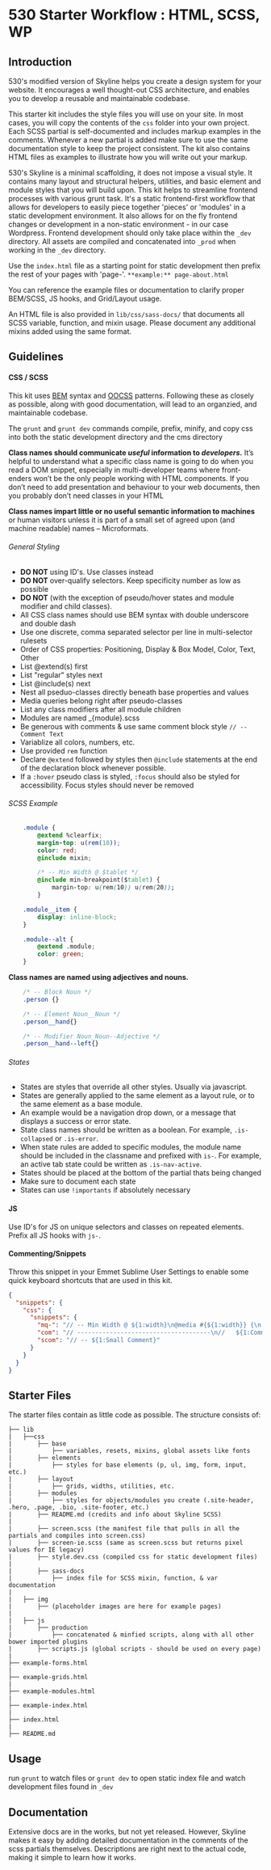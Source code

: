 # 530 Starter Workflow : HTML, SCSS, WP


## Introduction

530's modified version of Skyline helps you create a design system for your website.  It encourages a well thought-out CSS architecture, and enables you to develop a reusable and maintainable codebase.

This starter kit includes the style files you will use on your site. In most cases, you will copy the contents of the `css` folder into your own project. Each SCSS partial is self-documented and includes markup examples in the comments. Whenever a new partial is added make sure to use the same documentation style to keep the project consistent. The kit also contains HTML files as examples to illustrate how you will write out your markup.

530's Skyline is a minimal scaffolding, it does not impose a visual style.  It contains many layout and structural helpers, utilities, and basic element and module styles that you will build upon. This kit helps to streamline frontend processes with various grunt task. It's a static frontend-first workflow that allows for developers to easily piece together 'pieces' or 'modules' in a static development environment. It also allows for on the fly frontend changes or development in a non-static environment - in our case Wordpress. Frontend development should only take place within the `_dev` directory. All assets are compiled and concatenated into `_prod` when working in the `_dev` directory.

Use the `index.html` file as a starting point for static development then prefix the rest of your pages with 'page-'. `**example:** page-about.html`

You can reference the example files or documentation to clarify proper BEM/SCSS, JS hooks, and Grid/Layout usage.

An HTML file is also provided in `lib/css/sass-docs/` that documents all SCSS variable, function, and mixin usage. Please document any additional mixins added using the same format.

## Guidelines

#### CSS / SCSS
This kit uses [BEM](http://bem.info/method/) syntax and [OOCSS](http://oocss.org/) patterns. Following these as closely as possible, along with good documentation, will lead to an organzied, and maintainable codebase.

The `grunt` and `grunt dev` commands compile, prefix, minify, and copy css into both the static development directory and the cms directory

**Class names should communicate _useful_ information to _developers_.** It’s helpful to understand what a specific class name is going to do when you read a DOM snippet, especially in multi-developer teams where front-enders won’t be the only people working with HTML components. If you don’t need to add presentation and behaviour to your web documents, then you probably don’t need classes in your HTML

**Class names impart little or no useful semantic information to machines** or human visitors unless it is part of a small set of agreed upon (and machine readable) names – Microformats.


###### General Styling

* **DO NOT** using ID's.  Use classes instead
* **DO NOT** over-qualify selectors.  Keep specificity number as low as possible
* **DO NOT** (with the exception of pseudo/hover states and module modifier and child classes).
* All CSS class names should use BEM syntax with double underscore and double dash
* Use one discrete, comma separated selector per line in multi-selector rulesets
* Order of CSS properties: Positioning, Display & Box Model, Color, Text, Other
* List @extend(s) first
* List "regular" styles next
* List @include(s) next
* Nest all pseduo-classes directly beneath base properties and values
* Media queries belong right after pseudo-classes
* List any class modifiers after all module children
* Modules are named _{module}.scss
* Be generous with comments & use same comment block style `// -- Comment Text`
* Variablize all colors, numbers, etc.
* Use provided `rem` function
* Declare ```@extend``` followed by styles then ```@include``` statements at the end of the declaration block whenever possible.
* If a ```:hover``` pseudo class is styled, ```:focus``` should also be styled for accessibility. Focus styles should never be removed

###### SCSS Example
```css
    .module {
        @extend %clearfix;
        margin-top: u(rem(10));
        color: red;
        @include mixin;

        /* -- Min Width @ $tablet */
        @include min-breakpoint($tablet) {
            margin-top: u(rem(10)) u(rem(20));
        }

    .module__item {
        display: inline-block;
    }

    .module--alt {
        @extend .module;
        color: green;
    }
```
**Class names are named using adjectives and nouns.**

```css
    /* -- Block Noun */
    .person {}

    /* -- Element Noun__Noun */
    .person__hand{}

    /* -- Modifier Noun_Noun--Adjective */
    .person__hand--left{}
```

###### States
* States are styles that override all other styles.  Usually via javascript.
* States are generally applied to the same element as a layout rule, or to the same element as a base module.
* An example would be a navigation drop down, or a message that displays a success or error state.
* State class names should be written as a boolean.  For example, ```.is-collapsed``` or ```.is-error```.
* When state rules are added to specific modules, the module name should be included in the classname and   prefixed with ```is-```.  For example, an active tab state could be written as ```.is-nav-active```.
* States should be placed at the bottom of the partial thats being changed
* Make sure to document each state
* States can use `!importants` if absolutely necessary

#### JS
Use ID's for JS on unique selectors and classes on repeated elements. Prefix all JS hooks with `js-`.

#### Commenting/Snippets
Throw this snippet in your Emmet Sublime User Settings to enable some quick keyboard shortcuts that are used in this kit.
```json
{
  "snippets": {
    "css": {
      "snippets": {
        "mq-": "// -- Min Width @ ${1:width}\n@media #{${1:width}} {\n|\n}",
        "com": "// -------------------------------------\n//   ${1:Comment Name} \n// -------------------------------------",
        "scom": "// -- ${1:Small Comment}"
      }
    }
  }
}
```

## Starter Files
The starter files contain as little code as possible.  The structure consists of:

```
├── lib
| 	├──css
|  	  	├── base
|	    	├── variables, resets, mixins, global assets like fonts
|    	├── elements
|	      	├── styles for base elements (p, ul, img, form, input, etc.)
|    	├── layout
|    	    ├── grids, widths, utilities, etc.
|    	├── modules
|    	    ├── styles for objects/modules you create (.site-header, .hero, .page, .bio, .site-footer, etc.)
|    	├── README.md (credits and info about Skyline SCSS)
|
|    	├── screen.scss (the manifest file that pulls in all the partials and compiles into screen.css)
|    	├── screen-ie.scss (same as screen.scss but returns pixel values for IE legacy)
|    	├── style.dev.css (compiled css for static development files)
|
|    	├── sass-docs
|	 		├── index file for SCSS mixin, function, & var documentation
|
|	├── img
|   	├── (placeholder images are here for example pages)
|
|	├── js
|   	├── production
|			├── concatenated & minfied scripts, along with all other bower imported plugins
|		├── scripts.js (global scripts - should be used on every page)
|
├── example-forms.html
|
├── example-grids.html
|
├── example-modules.html
|
├── example-index.html
|
├── index.html
|
├── README.md

```

## Usage
run `grunt` to watch files or `grunt dev` to open static index file and watch development files found in `_dev`


## Documentation
Extensive docs are in the works, but not yet released. However, Skyline makes it easy by adding detailed documentation in the comments of the scss partials themselves. Descriptions are right next to the actual code, making it simple to learn how it works.

